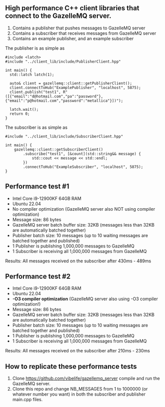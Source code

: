 High performance C++ client libraries that connect to the GazelleMQ server.
---
1) Contains a publisher that pushes messages to GazelleMQ server
2) Contains a subscriber that receives messages from GazelleMQ server
3) Contains an example publisher, and an example subscriber

The publisher is as simple as 
```
#include <latch>
#include "../client_lib/include/PublisherClient.hpp"

int main() {
  std::latch latch(1);

  auto& client = gazellemq::client::getPublisherClient();
  client.connectToHub("ExamplePublisher", "localhost", 5875);
  client.publish("test1", R"([{"email":"d@hotmail.com","pa":"password"},{"email":"p@hotmail.com","password":"metallica"}])");

  latch.wait();
  return 0;
}
```

The subscriber is as simple as
```
#include "../client_lib/include/SubscriberClient.hpp"

int main() {
    gazellemq::client::getSubscriberClient()
        .subscribe("test1", [&count](std::string&& message) {
            std::cout << message << std::endl;
        })
        .connectToHub("ExampleSubscriber", "localhost", 5875);
}
```
## Performance test #1

- Intel Core i9-12900KF 64GB RAM
- Ubuntu 22.04
- No compiler optimization (GazelleMQ server also NOT using compiler optimization)
- Message size: 86 bytes
- GazelleMQ server batch buffer size: 32KB (messages less than 32KB are automatically batched together)
- Publisher batch size: 10 messages (up to 10 waiting messages are batched together and published)
- 1 Publisher is publishing 1,000,000 messages to GazelleMQ
- 1 Subscriber is receiving all 1,000,000 messages from GazelleMQ

Results:  All messages received on the subscriber after 430ms - 489ms

## Performance test #2

- Intel Core i9-12900KF 64GB RAM
- Ubuntu 22.04
- **-O3 compiler optimization** (GazelleMQ server also using -O3 compiler optimization!)
- Message size: 86 bytes
- GazelleMQ server batch buffer size: 32KB (messages less than 32KB are automatically batched together)
- Publisher batch size: 10 messages (up to 10 waiting messages are batched together and published)
- 1 Publisher is publishing 1,000,000 messages to GazelleMQ
- 1 Subscriber is receiving all 1,000,000 messages from GazelleMQ

Results:  All messages received on the subscriber after 210ms - 230ms

## How to replicate these performance tests
1) Clone https://github.com/vibelife/gazellemq_server compile and run the GazelleMQ server.
2) Clone this repo and change NB_MESSAGES from 1 to 1000000 (or whatever number you want) in both the subscriber and publisher main.cpp files.
